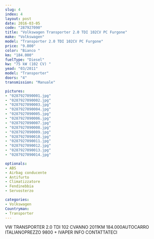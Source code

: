```yaml
---
slug: 4
index: 4
layout: post
date: 2016-03-05
code: "287927090"
title: "Volkswagen Transporter 2.0 TDI 102CV PC Furgone"
make: "Volkswagen"
model: "Transporter 2.0 TDI 102CV PC Furgone"
price: "9.800"
color: "Bianco "
km: "184.000"
fuelType: "Diesel"
kw: "75 kW (102 CV) "
yead: "03/2011"
model: "Transporter"
doors: "4"
transmission: "Manuale"

pictures:
- "0287927090001.jpg"
- "0287927090002.jpg"
- "0287927090003.jpg"
- "0287927090004.jpg"
- "0287927090005.jpg"
- "0287927090006.jpg"
- "0287927090007.jpg"
- "0287927090008.jpg"
- "0287927090009.jpg"
- "0287927090010.jpg"
- "0287927090011.jpg"
- "0287927090012.jpg"
- "0287927090013.jpg"
- "0287927090014.jpg"

optionals:
- ABS
- Airbag conducente
- Antifurto
- Climatizzatore
- Fendinebbia
- Servosterzo

categories:
- Volkswagen
Countryman:
- Transporter
---
```

VW TRANSPORTER 2.0 TDI 102 CVANNO 2011KM 184.000AUTOCARRO ITALIANOPREZZO 9800 + IVAPER INFO CONTATTATECI